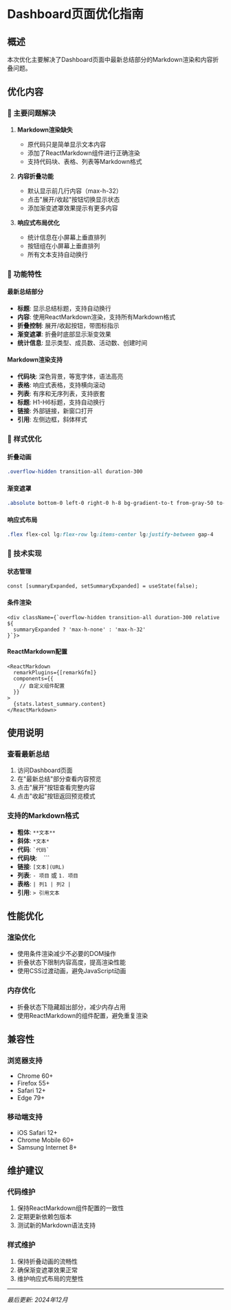 # Dashboard页面优化指南

## 概述

本次优化主要解决了Dashboard页面中最新总结部分的Markdown渲染和内容折叠问题。

## 优化内容

### 🎯 主要问题解决

1. **Markdown渲染缺失**
   - 原代码只是简单显示文本内容
   - 添加了ReactMarkdown组件进行正确渲染
   - 支持代码块、表格、列表等Markdown格式

2. **内容折叠功能**
   - 默认显示前几行内容（max-h-32）
   - 点击"展开/收起"按钮切换显示状态
   - 添加渐变遮罩效果提示有更多内容

3. **响应式布局优化**
   - 统计信息在小屏幕上垂直排列
   - 按钮组在小屏幕上垂直排列
   - 所有文本支持自动换行

### 📱 功能特性

#### 最新总结部分
- **标题**: 显示总结标题，支持自动换行
- **内容**: 使用ReactMarkdown渲染，支持所有Markdown格式
- **折叠控制**: 展开/收起按钮，带图标指示
- **渐变遮罩**: 折叠时底部显示渐变效果
- **统计信息**: 显示类型、成员数、活动数、创建时间

#### Markdown渲染支持
- **代码块**: 深色背景，等宽字体，语法高亮
- **表格**: 响应式表格，支持横向滚动
- **列表**: 有序和无序列表，支持嵌套
- **标题**: H1-H6标题，支持自动换行
- **链接**: 外部链接，新窗口打开
- **引用**: 左侧边框，斜体样式

### 🎨 样式优化

#### 折叠动画
```css
.overflow-hidden transition-all duration-300
```

#### 渐变遮罩
```css
.absolute bottom-0 left-0 right-0 h-8 bg-gradient-to-t from-gray-50 to-transparent
```

#### 响应式布局
```css
.flex flex-col lg:flex-row lg:items-center lg:justify-between gap-4
```

### 🔧 技术实现

#### 状态管理
```tsx
const [summaryExpanded, setSummaryExpanded] = useState(false);
```

#### 条件渲染
```tsx
<div className={`overflow-hidden transition-all duration-300 relative ${
  summaryExpanded ? 'max-h-none' : 'max-h-32'
}`}>
```

#### ReactMarkdown配置
```tsx
<ReactMarkdown 
  remarkPlugins={[remarkGfm]}
  components={{
    // 自定义组件配置
  }}
>
  {stats.latest_summary.content}
</ReactMarkdown>
```

## 使用说明

### 查看最新总结
1. 访问Dashboard页面
2. 在"最新总结"部分查看内容预览
3. 点击"展开"按钮查看完整内容
4. 点击"收起"按钮返回预览模式

### 支持的Markdown格式
- **粗体**: `**文本**`
- **斜体**: `*文本*`
- **代码**: `` `代码` ``
- **代码块**: ``` ``` ```
- **链接**: `[文本](URL)`
- **列表**: `- 项目` 或 `1. 项目`
- **表格**: `| 列1 | 列2 |`
- **引用**: `> 引用文本`

## 性能优化

### 渲染优化
- 使用条件渲染减少不必要的DOM操作
- 折叠状态下限制内容高度，提高渲染性能
- 使用CSS过渡动画，避免JavaScript动画

### 内存优化
- 折叠状态下隐藏超出部分，减少内存占用
- 使用ReactMarkdown的组件配置，避免重复渲染

## 兼容性

### 浏览器支持
- Chrome 60+
- Firefox 55+
- Safari 12+
- Edge 79+

### 移动端支持
- iOS Safari 12+
- Chrome Mobile 60+
- Samsung Internet 8+

## 维护建议

### 代码维护
1. 保持ReactMarkdown组件配置的一致性
2. 定期更新依赖包版本
3. 测试新的Markdown语法支持

### 样式维护
1. 保持折叠动画的流畅性
2. 确保渐变遮罩效果正常
3. 维护响应式布局的完整性

---

*最后更新: 2024年12月* 